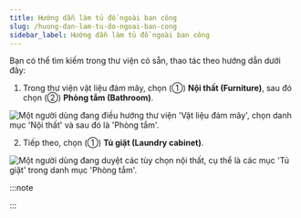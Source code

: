 ```yaml
---
title: Hướng dẫn làm tủ đồ ngoài ban công
slug: /huong-dan-lam-tu-do-ngoai-ban-cong
sidebar_label: Hướng dẫn làm tủ đồ ngoài ban công
---
```


Bạn có thể tìm kiếm trong thư viện có sẵn, thao tác theo hướng dẫn dưới đây:

1. Trong thư viện vật liệu đám mây, chọn (①) **Nội thất (Furniture)**, sau đó chọn (②) **Phòng tắm (Bathroom)**.

![Một người dùng đang điều hướng thư viện 'Vật liệu đám mây', chọn danh mục 'Nội thất' và sau đó là 'Phòng tắm'.](https://storage.googleapis.com/jegavn_kb/image_jegavn/145.1.png)

2. Tiếp theo, chọn (①) **Tủ giặt (Laundry cabinet)**.

![Một người dùng đang duyệt các tùy chọn nội thất, cụ thể là các mục 'Tủ giặt' trong danh mục 'Phòng tắm'.](https://storage.googleapis.com/jegavn_kb/image_jegavn/145.2.png)

:::note

:::